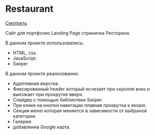 # Restaurant
[Смотреть](https://alilenko.github.io/Restaurant/)

Сайт для портфолио Landing Page страничка Ресторана.

В данном проекте использовались:
- HTML, css.
- JavaScript.
- Swiper

В данном проекте реализованно:
- Адаптивная верстка.
- Фиксированный header который исчезает при скролле вниз и выезжает при прокрутке вверх.
- Слайдер с помощью библиотеки Swiper.
- При клике на кнопки навигации плавная прокрутка к якорю.
- Секция меню которая меняется в зависимости от выбраной категории.
- Галерея.
- добавленна Google карта.
